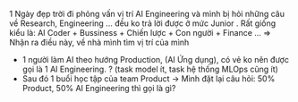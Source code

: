
1 Ngày đẹp trời đi phỏng vấn vị trí AI Engineering và mình bị hỏi những câu về Research, Engineering ... đều ko trả lời được ở mức Junior . 
Rất giống kiểu là: AI Coder + Bussiness + Chiến lược + Con người + Finance ... 
=> Nhận ra điều này, về nhà mình tìm vị trí của mình 
- 1 người làm AI theo hướng Production, (AI Ứng dụng), có vẻ ko nên được gọi là 1 AI Engineering. ? (task model ít, task hệ thống MLOps cũng ít)
- Sau đó 1 buổi học tập của team Product -> Mình đặt lại câu hỏi: 50% Product, 50% AI Engineering thì gọi là gì? 
